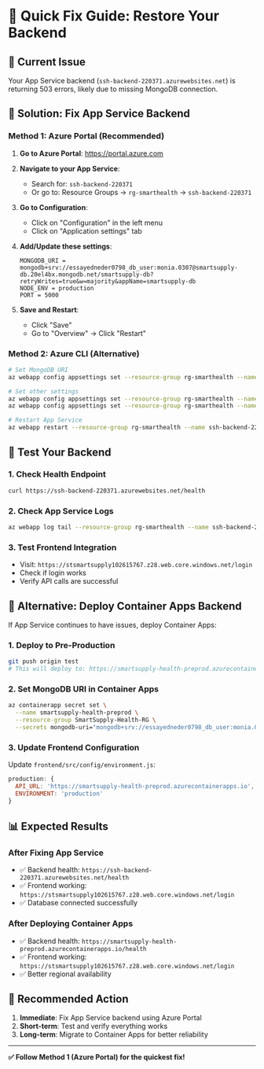 # 🚀 Quick Fix Guide: Restore Your Backend

## 🚨 **Current Issue**
Your App Service backend (`ssh-backend-220371.azurewebsites.net`) is returning 503 errors, likely due to missing MongoDB connection.

## 🔧 **Solution: Fix App Service Backend**

### **Method 1: Azure Portal (Recommended)**

1. **Go to Azure Portal**: https://portal.azure.com
2. **Navigate to your App Service**:
   - Search for: `ssh-backend-220371`
   - Or go to: Resource Groups → `rg-smarthealth` → `ssh-backend-220371`

3. **Go to Configuration**:
   - Click on "Configuration" in the left menu
   - Click on "Application settings" tab

4. **Add/Update these settings**:
   ```
   MONGODB_URI = mongodb+srv://essayedneder0798_db_user:monia.0307@smartsupply-db.20el4bx.mongodb.net/smartsupply-db?retryWrites=true&w=majority&appName=smartsupply-db
   NODE_ENV = production
   PORT = 5000
   ```

5. **Save and Restart**:
   - Click "Save"
   - Go to "Overview" → Click "Restart"

### **Method 2: Azure CLI (Alternative)**

```bash
# Set MongoDB URI
az webapp config appsettings set --resource-group rg-smarthealth --name ssh-backend-220371 --settings MONGODB_URI="mongodb+srv://essayedneder0798_db_user:monia.0307@smartsupply-db.20el4bx.mongodb.net/smartsupply-db?retryWrites=true&w=majority&appName=smartsupply-db"

# Set other settings
az webapp config appsettings set --resource-group rg-smarthealth --name ssh-backend-220371 --settings NODE_ENV="production"
az webapp config appsettings set --resource-group rg-smarthealth --name ssh-backend-220371 --settings PORT="5000"

# Restart App Service
az webapp restart --resource-group rg-smarthealth --name ssh-backend-220371
```

## 🧪 **Test Your Backend**

### **1. Check Health Endpoint**
```bash
curl https://ssh-backend-220371.azurewebsites.net/health
```

### **2. Check App Service Logs**
```bash
az webapp log tail --resource-group rg-smarthealth --name ssh-backend-220371
```

### **3. Test Frontend Integration**
- Visit: `https://stsmartsupply102615767.z28.web.core.windows.net/login`
- Check if login works
- Verify API calls are successful

## 🔄 **Alternative: Deploy Container Apps Backend**

If App Service continues to have issues, deploy Container Apps:

### **1. Deploy to Pre-Production**
```bash
git push origin test
# This will deploy to: https://smartsupply-health-preprod.azurecontainerapps.io
```

### **2. Set MongoDB URI in Container Apps**
```bash
az containerapp secret set \
  --name smartsupply-health-preprod \
  --resource-group SmartSupply-Health-RG \
  --secrets mongodb-uri="mongodb+srv://essayedneder0798_db_user:monia.0307@smartsupply-db.20el4bx.mongodb.net/smartsupply-db?retryWrites=true&w=majority&appName=smartsupply-db"
```

### **3. Update Frontend Configuration**
Update `frontend/src/config/environment.js`:
```javascript
production: {
  API_URL: 'https://smartsupply-health-preprod.azurecontainerapps.io',
  ENVIRONMENT: 'production'
}
```

## 📊 **Expected Results**

### **After Fixing App Service**
- ✅ Backend health: `https://ssh-backend-220371.azurewebsites.net/health`
- ✅ Frontend working: `https://stsmartsupply102615767.z28.web.core.windows.net/login`
- ✅ Database connected successfully

### **After Deploying Container Apps**
- ✅ Backend health: `https://smartsupply-health-preprod.azurecontainerapps.io/health`
- ✅ Frontend working: `https://stsmartsupply102615767.z28.web.core.windows.net/login`
- ✅ Better regional availability

## 🎯 **Recommended Action**

1. **Immediate**: Fix App Service backend using Azure Portal
2. **Short-term**: Test and verify everything works
3. **Long-term**: Migrate to Container Apps for better reliability

---

**✅ Follow Method 1 (Azure Portal) for the quickest fix!**
